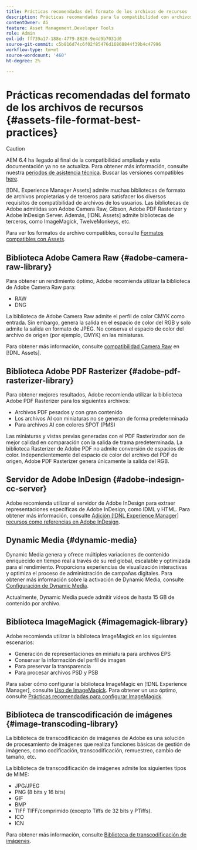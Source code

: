 ```yaml
---
title: Prácticas recomendadas del formato de los archivos de recursos
description: Prácticas recomendadas para la compatibilidad con archivos en [!DNL Experience Manager] Recursos.
contentOwner: AG
feature: Asset Management,Developer Tools
role: Admin
exl-id: ff739a17-188e-4779-8820-9e4d9b7031d0
source-git-commit: c5b816d74c6f02f85476d16868844f39b4c47996
workflow-type: tm+mt
source-wordcount: '460'
ht-degree: 2%

---
```


# Prácticas recomendadas del formato de los archivos de recursos {#assets-file-format-best-practices}

>[!CAUTION]
>
>AEM 6.4 ha llegado al final de la compatibilidad ampliada y esta documentación ya no se actualiza. Para obtener más información, consulte nuestra [períodos de asistencia técnica](https://helpx.adobe.com/es/support/programs/eol-matrix.html). Buscar las versiones compatibles [here](https://experienceleague.adobe.com/docs/).

[!DNL Experience Manager Assets] admite muchas bibliotecas de formato de archivos propietarias y de terceros para satisfacer los diversos requisitos de compatibilidad de archivos de los usuarios. Las bibliotecas de Adobe admitidas son Adobe Camera Raw, Gibson, Adobe PDF Rasterizer y Adobe InDesign Server. Además, [!DNL Assets] admite bibliotecas de terceros, como ImageMagick, TwelveMonkeys, etc.

Para ver los formatos de archivo compatibles, consulte [Formatos compatibles con Assets](assets-formats.md).

## Biblioteca Adobe Camera Raw {#adobe-camera-raw-library}

Para obtener un rendimiento óptimo, Adobe recomienda utilizar la biblioteca de Adobe Camera Raw para:

* RAW
* DNG

La biblioteca de Adobe Camera Raw admite el perfil de color CMYK como entrada. Sin embargo, genera la salida en el espacio de color del RGB y solo admite la salida en formato de JPEG. No conserva el espacio de color del archivo de origen (por ejemplo, CMYK) en las miniaturas.

Para obtener más información, consulte [compatibilidad Camera Raw](camera-raw.md) en [!DNL Assets].

## Biblioteca Adobe PDF Rasterizer {#adobe-pdf-rasterizer-library}

Para obtener mejores resultados, Adobe recomienda utilizar la biblioteca Adobe PDF Rasterizer para los siguientes archivos:

* Archivos PDF pesados y con gran contenido
* Los archivos AI con miniaturas no se generan de forma predeterminada
* Para archivos AI con colores SPOT (PMS)

Las miniaturas y vistas previas generadas con el PDF Rasterizador son de mejor calidad en comparación con la salida de trama predeterminada. La biblioteca Rasterizer de Adobe PDF no admite conversión de espacios de color. Independientemente del espacio de color del archivo del PDF de origen, Adobe PDF Rasterizer genera únicamente la salida del RGB.

## Servidor de Adobe InDesign {#adobe-indesign-cc-server}

Adobe recomienda utilizar el servidor de Adobe InDesign para extraer representaciones específicas de Adobe InDesign, como IDML y HTML. Para obtener más información, consulte [Adición [!DNL Experience Manager] recursos como referencias en Adobe InDesign](managing-linked-subassets.md#add-aem-assets-as-references-in-adobe-indesign).

## Dynamic Media  {#dynamic-media}

Dynamic Media genera y ofrece múltiples variaciones de contenido enriquecido en tiempo real a través de su red global, escalable y optimizada para el rendimiento. Proporciona experiencias de visualización interactivas y optimiza el proceso de administración de campañas digitales. Para obtener más información sobre la activación de Dynamic Media, consulte [Configuración de Dynamic Media](config-dynamic.md).

Actualmente, Dynamic Media puede admitir vídeos de hasta 15 GB de contenido por archivo.

## Biblioteca ImageMagick {#imagemagick-library}

Adobe recomienda utilizar la biblioteca ImageMagick en los siguientes escenarios:

* Generación de representaciones en miniatura para archivos EPS
* Conservar la información del perfil de imagen
* Para preservar la transparencia
* Para procesar archivos PSD y PSB

Para saber cómo configurar la biblioteca ImageMagic en [!DNL Experience Manager], consulte [Uso de ImageMagick](media-handlers.md#an-example-using-imagemagick). Para obtener un uso óptimo, consulte [Prácticas recomendadas para configurar ImageMagick](best-practices-for-imagemagick.md).

## Biblioteca de transcodificación de imágenes {#image-transcoding-library}

La biblioteca de transcodificación de imágenes de Adobe es una solución de procesamiento de imágenes que realiza funciones básicas de gestión de imágenes, como codificación, transcodificación, remuestreo, cambio de tamaño, etc.

La biblioteca de transcodificación de imágenes admite los siguientes tipos de MIME:

* JPG/JPEG
* PNG (8 bits y 16 bits)
* GIF
* BMP
* TIFF TIFF/comprimido (excepto Tiffs de 32 bits y PTiffs).
* ICO
* ICN

Para obtener más información, consulte [Biblioteca de transcodificación de imágenes](imaging-transcoding-library.md).
